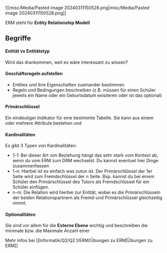 



![[misc/Media/Pasted image 20240311150528.png|misc/Media/Pasted image 20240311150528.png]]

ERM steht für **Entity Relationship Modell**


## Begriffe 


#### Entität vs Entitätstyp 

Wird das drankommen, weil es wäre interessant zu wissen? 

#### Geschäftsregeln aufstellen 

- Entities und ihre Eigenschaften zueinander bestimmen 
- Regeln und Bedingungen beschreiben (z.B. müssen für einen Schüler jeweils ein Name oder ein Geburtsdatum exisiteren oder ist das optional)

#### Primärschlüssel 

Ein eindeutiger Indikator für eine bestimmte Tabelle. Sie kann aus einem oder mehrere Attribute bestehen und  

#### Kardinalitäten

Es gibt 3 Typen von Kardinalitäten: 

- 1-1: Bei dieser Art von Beziehung  hängt das sehr stark vom Kontext ab, wenn du vom ERM zum DRM wechselst. Du kannst eventuel hier Dinge zusammenfassen 
- 1-n: Hierbei ist es einfach was zutun ist. Der Primärschlüssel der 1er Seite wird zum Fremdschlüssel der n Seite. Bsp. kannst du bei einem Schüler den Primärschlüssel des Tutors als Fremdschlüssel für ein Schüler einfügen. 
- n-m: Die Relation wird hierbei zur Entität, wobei es die Primärschlüsseln der beiden Relationspartnern als Fremd-und Primärschlüssel gleichzeitig nimmt. 

#### Optionalitäten
Sie sind vor allem für die **Externe Ebene** wichtig und beschreiben die minimale bzw. die Maximale Anzahl einer 

Mehr Infos bei [[Informatik/Q2/Q2.1/ERM/Übungen zu ERM|Übungen zu ERM]]